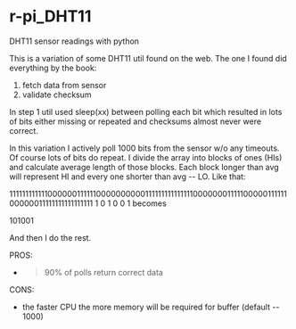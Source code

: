 # r-pi_DHT11
DHT11 sensor readings with python

This is a variation of some DHT11 util found on the web. The one I found did everything by the book:
1. fetch data from sensor
2. validate checksum

In step 1 util used sleep(xx) between polling each bit which resulted in lots of bits either missing or repeated and checksums almost never were correct.

In this variation I actively poll 1000 bits from the sensor w/o any timeouts. Of course lots of bits do repeat. I divide the array into blocks of ones (HIs) and calculate average length of those blocks. Each block longer than avg will represent HI and every one shorter than avg -- LO. Like that:

11111111111100000011111100000000001111111111111110000000111110000011111100000011111111111111111
    1               0                    1                0          0               1
becomes

101001

And then I do the rest.


PROS:

* >90% of polls return correct data

CONS:

* the faster CPU the more memory will be required for buffer (default -- 1000)
